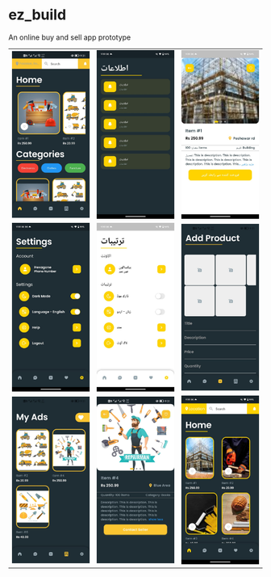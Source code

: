 # ez_build

An online buy and sell app prototype


||||
|--------------|--------------|--------------|
| ![Screenshot 1](assets/images/img(1).jpg) | ![Screenshot 2](assets/images/img(2).jpg) | ![Screenshot 3](assets/images/img(3).jpg) | 
| ![Screenshot 1](assets/images/img(4).jpg) | ![Screenshot 2](assets/images/img(5).jpg) | ![Screenshot 3](assets/images/img(6).jpg) | 
| ![Screenshot 1](assets/images/img(7).jpg) | ![Screenshot 2](assets/images/img(8).jpg) | ![Screenshot 3](assets/images/img(9).jpg) | 
